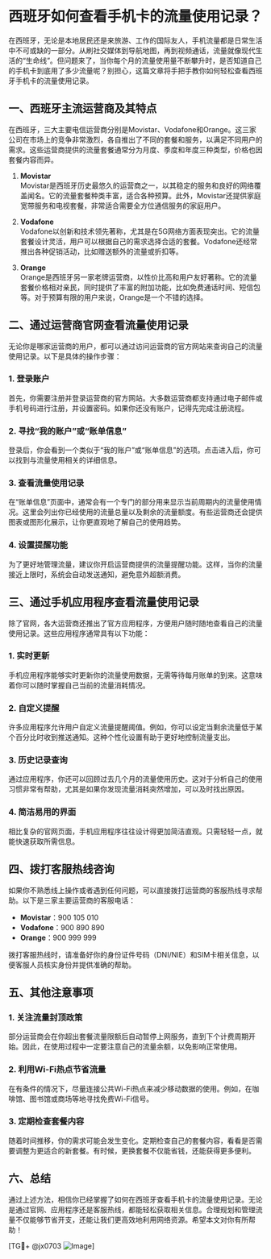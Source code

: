# 西班牙如何查看手机卡的流量使用记录？

在西班牙，无论是本地居民还是来旅游、工作的国际友人，手机流量都是日常生活中不可或缺的一部分。从刷社交媒体到导航地图，再到视频通话，流量就像现代生活的“生命线”。但问题来了，当你每个月的流量使用量不断攀升时，是否知道自己的手机卡到底用了多少流量呢？别担心，这篇文章将手把手教你如何轻松查看西班牙手机卡的流量使用记录。

## 一、西班牙主流运营商及其特点

在西班牙，三大主要电信运营商分别是Movistar、Vodafone和Orange。这三家公司在市场上的竞争非常激烈，各自推出了不同的套餐和服务，以满足不同用户的需求。这些运营商提供的流量套餐通常分为月度、季度和年度三种类型，价格也因套餐内容而异。

1. **Movistar**  
   Movistar是西班牙历史最悠久的运营商之一，以其稳定的服务和良好的网络覆盖闻名。它的流量套餐种类丰富，适合各种预算。此外，Movistar还提供家庭宽带服务和电视套餐，非常适合需要全方位通信服务的家庭用户。

2. **Vodafone**  
   Vodafone以创新和技术领先著称，尤其是在5G网络方面表现突出。它的流量套餐设计灵活，用户可以根据自己的需求选择合适的套餐。Vodafone还经常推出各种促销活动，比如赠送额外的流量或折扣等。

3. **Orange**  
   Orange是西班牙另一家老牌运营商，以性价比高和用户友好著称。它的流量套餐价格相对亲民，同时提供了丰富的附加功能，比如免费通话时间、短信包等。对于预算有限的用户来说，Orange是一个不错的选择。

## 二、通过运营商官网查看流量使用记录

无论你是哪家运营商的用户，都可以通过访问运营商的官方网站来查询自己的流量使用记录。以下是具体的操作步骤：

### 1. 登录账户  
首先，你需要注册并登录运营商的官方网站。大多数运营商都支持通过电子邮件或手机号码进行注册，并设置密码。如果你还没有账户，记得先完成注册流程。

### 2. 寻找“我的账户”或“账单信息”  
登录后，你会看到一个类似于“我的账户”或“账单信息”的选项。点击进入后，你可以找到与流量使用相关的详细信息。

### 3. 查看流量使用记录  
在“账单信息”页面中，通常会有一个专门的部分用来显示当前周期内的流量使用情况。这里会列出你已经使用的流量总量以及剩余的流量额度。有些运营商还会提供图表或图形化展示，让你更直观地了解自己的使用趋势。

### 4. 设置提醒功能  
为了更好地管理流量，建议你开启运营商提供的流量提醒功能。这样，当你的流量接近上限时，系统会自动发送通知，避免意外超额消费。

## 三、通过手机应用程序查看流量使用记录

除了官网，各大运营商还推出了官方应用程序，方便用户随时随地查看自己的流量使用记录。这些应用程序通常具有以下功能：

### 1. 实时更新  
手机应用程序能够实时更新你的流量使用数据，无需等待每月账单的到来。这意味着你可以随时掌握自己当前的流量消耗情况。

### 2. 自定义提醒  
许多应用程序允许用户自定义流量提醒阈值。例如，你可以设定当剩余流量低于某个百分比时收到推送通知。这种个性化设置有助于更好地控制流量支出。

### 3. 历史记录查询  
通过应用程序，你还可以回顾过去几个月的流量使用历史。这对于分析自己的使用习惯非常有帮助，尤其是如果你发现流量消耗突然增加，可以及时找出原因。

### 4. 简洁易用的界面  
相比复杂的官网页面，手机应用程序往往设计得更加简洁直观。只需轻轻一点，就能快速获取所需信息。

## 四、拨打客服热线咨询

如果你不熟悉线上操作或者遇到任何问题，可以直接拨打运营商的客服热线寻求帮助。以下是三家主要运营商的客服电话：

- **Movistar**：900 105 010  
- **Vodafone**：900 890 890  
- **Orange**：900 999 999  

拨打客服热线时，请准备好你的身份证件号码（DNI/NIE）和SIM卡相关信息，以便客服人员核实身份并提供准确的帮助。

## 五、其他注意事项

### 1. 关注流量封顶政策  
部分运营商会在你超出套餐流量限额后自动暂停上网服务，直到下个计费周期开始。因此，在使用过程中一定要注意自己的流量余额，以免影响正常使用。

### 2. 利用Wi-Fi热点节省流量  
在有条件的情况下，尽量连接公共Wi-Fi热点来减少移动数据的使用。例如，在咖啡馆、图书馆或商场等地寻找免费Wi-Fi信号。

### 3. 定期检查套餐内容  
随着时间推移，你的需求可能会发生变化。定期检查自己的套餐内容，看看是否需要调整为更适合的新套餐。有时候，更换套餐不仅能省钱，还能获得更多便利。

## 六、总结

通过上述方法，相信你已经掌握了如何在西班牙查看手机卡的流量使用记录。无论是通过官网、应用程序还是客服热线，都能轻松获取相关信息。合理规划和管理流量不仅能够节省开支，还能让我们更高效地利用网络资源。希望本文对你有所帮助！

[TG💪+ @jx0703 ![Image](https://github.com/user-attachments/assets/dbca1d08-cadb-493c-b0ec-ad6f7a83f270)]